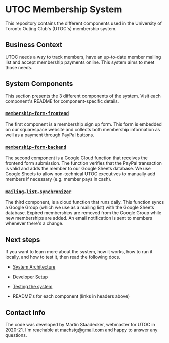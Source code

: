 # UTOC Membership System

This repository contains the different components used in the University of Toronto Outing Club's (UTOC's) membership system.

## Business Context

UTOC needs a way to track members, have an up-to-date member mailing list and accept membership payments online.
This system aims to meet those needs.

## System Components

This section presents the 3 different components of the system. Visit each component's README for component-specific details.

### [`membership-form-frontend`](./components/membership-form-frontend)

The first component is a membership sign up form.
This form is embedded on our squarespace website and collects both membership information as well as a payment through PayPal buttons.

### [`membership-form-backend`](./components/membership-form-backend)

The second component is a Google Cloud function that receives the frontend form submission.
The function verifies that the PayPal transaction is valid and adds the member to our Google Sheets database.
We use Google Sheets to allow non-technical UTOC executives to manually add members if necessary (e.g. member pays in cash).

### [`mailing-list-synchronizer`](./components/mailing-list-synchronizer)

The third component, is a cloud function that runs daily.
This function syncs a Google Group (which we use as a mailing list) with the Google Sheets database.
Expired memberships are removed from the Google Group while new memberships are added.
An email notification is sent to members whenever there's a change.

## Next steps

If you want to learn more about the system, how it works, how to run it locally, and how to test it, then read the following docs.

- [System Architecture](./docs/System%20architecture.md)

- [Developer Setup](./docs/Developer%20Setup.md)

- [Testing the system](./docs/Testing.md)

- README's for each component (links in headers above)

## Contact Info

The code was developed by Martin Staadecker, webmaster for UTOC in 2020-21.
I'm reachable at [machstg@gmail.com](mailto:machstg@gmail.com) and happy to answer any questions.
